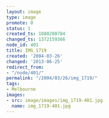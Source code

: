 ```yaml
---
layout: image
type: image
promote: 0
status: 1
created_ts: 1080280784
changed_ts: 1372159366
node_id: 401
title: IMG_1719
created: '2004-03-26'
changed: '2013-06-25'
redirect_from:
- "/node/401/"
permalink: "/2004/03/26/img_1719/"
tags:
- Melbourne
images:
- src: image/images/img_1719-401.jpg
  name: img_1719-401.jpg
---
```


